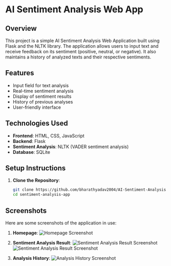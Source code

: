 # AI Sentiment Analysis Web App

## Overview

This project is a simple AI Sentiment Analysis Web Application built using Flask and the NLTK library. The application allows users to input text and receive feedback on its sentiment (positive, neutral, or negative). It also maintains a history of analyzed texts and their respective sentiments.

## Features

- Input field for text analysis
- Real-time sentiment analysis
- Display of sentiment results
- History of previous analyses
- User-friendly interface

## Technologies Used

- **Frontend**: HTML, CSS, JavaScript
- **Backend**: Flask
- **Sentiment Analysis**: NLTK (VADER sentiment analysis)
- **Database**: SQLite

## Setup Instructions

1. **Clone the Repository**:
   ```bash
   git clone https://github.com/bharathyadav2004/AI-Sentiment-Analysis-app.git
   cd sentiment-analysis-app

## Screenshots

Here are some screenshots of the application in use:

1. **Homepage**:
   ![Homepage Screenshot](static/images/homepage.png)

2. **Sentiment Analysis Result**:
   ![Sentiment Analysis Result Screenshot](static/images/result.png)
   ![Sentiment Analysis Result Screenshot](static/images/fullpage.png)

3. **Analysis History**:
   ![Analysis History Screenshot](static/images/history.png)
